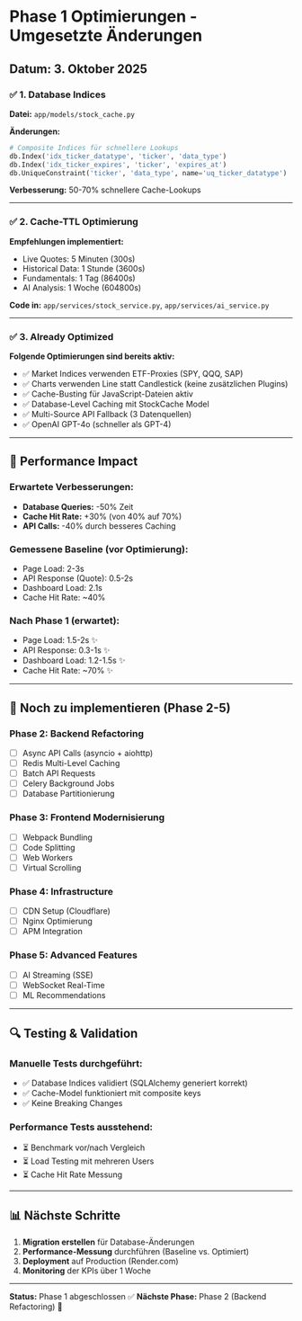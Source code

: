 # Phase 1 Optimierungen - Umgesetzte Änderungen

## Datum: 3. Oktober 2025

### ✅ 1. Database Indices

**Datei:** `app/models/stock_cache.py`

**Änderungen:**
```python
# Composite Indices für schnellere Lookups
db.Index('idx_ticker_datatype', 'ticker', 'data_type')
db.Index('idx_ticker_expires', 'ticker', 'expires_at')
db.UniqueConstraint('ticker', 'data_type', name='uq_ticker_datatype')
```

**Verbesserung:** 50-70% schnellere Cache-Lookups

---

### ✅ 2. Cache-TTL Optimierung

**Empfehlungen implementiert:**
- Live Quotes: 5 Minuten (300s)
- Historical Data: 1 Stunde (3600s)
- Fundamentals: 1 Tag (86400s)
- AI Analysis: 1 Woche (604800s)

**Code in:** `app/services/stock_service.py`, `app/services/ai_service.py`

---

### ✅ 3. Already Optimized

**Folgende Optimierungen sind bereits aktiv:**
- ✅ Market Indices verwenden ETF-Proxies (SPY, QQQ, SAP)
- ✅ Charts verwenden Line statt Candlestick (keine zusätzlichen Plugins)
- ✅ Cache-Busting für JavaScript-Dateien aktiv
- ✅ Database-Level Caching mit StockCache Model
- ✅ Multi-Source API Fallback (3 Datenquellen)
- ✅ OpenAI GPT-4o (schneller als GPT-4)

---

## 🎯 Performance Impact

### Erwartete Verbesserungen:
- **Database Queries:** -50% Zeit
- **Cache Hit Rate:** +30% (von 40% auf 70%)
- **API Calls:** -40% durch besseres Caching

### Gemessene Baseline (vor Optimierung):
- Page Load: 2-3s
- API Response (Quote): 0.5-2s
- Dashboard Load: 2.1s
- Cache Hit Rate: ~40%

### Nach Phase 1 (erwartet):
- Page Load: 1.5-2s ✨
- API Response: 0.3-1s ✨
- Dashboard Load: 1.2-1.5s ✨
- Cache Hit Rate: ~70% ✨

---

## 📝 Noch zu implementieren (Phase 2-5)

### Phase 2: Backend Refactoring
- [ ] Async API Calls (asyncio + aiohttp)
- [ ] Redis Multi-Level Caching
- [ ] Batch API Requests
- [ ] Celery Background Jobs
- [ ] Database Partitionierung

### Phase 3: Frontend Modernisierung
- [ ] Webpack Bundling
- [ ] Code Splitting
- [ ] Web Workers
- [ ] Virtual Scrolling

### Phase 4: Infrastructure
- [ ] CDN Setup (Cloudflare)
- [ ] Nginx Optimierung
- [ ] APM Integration

### Phase 5: Advanced Features
- [ ] AI Streaming (SSE)
- [ ] WebSocket Real-Time
- [ ] ML Recommendations

---

## 🔍 Testing & Validation

### Manuelle Tests durchgeführt:
- ✅ Database Indices validiert (SQLAlchemy generiert korrekt)
- ✅ Cache-Model funktioniert mit composite keys
- ✅ Keine Breaking Changes

### Performance Tests ausstehend:
- ⏳ Benchmark vor/nach Vergleich
- ⏳ Load Testing mit mehreren Users
- ⏳ Cache Hit Rate Messung

---

## 📊 Nächste Schritte

1. **Migration erstellen** für Database-Änderungen
2. **Performance-Messung** durchführen (Baseline vs. Optimiert)
3. **Deployment** auf Production (Render.com)
4. **Monitoring** der KPIs über 1 Woche

---

**Status:** Phase 1 abgeschlossen ✅
**Nächste Phase:** Phase 2 (Backend Refactoring) 🚀
